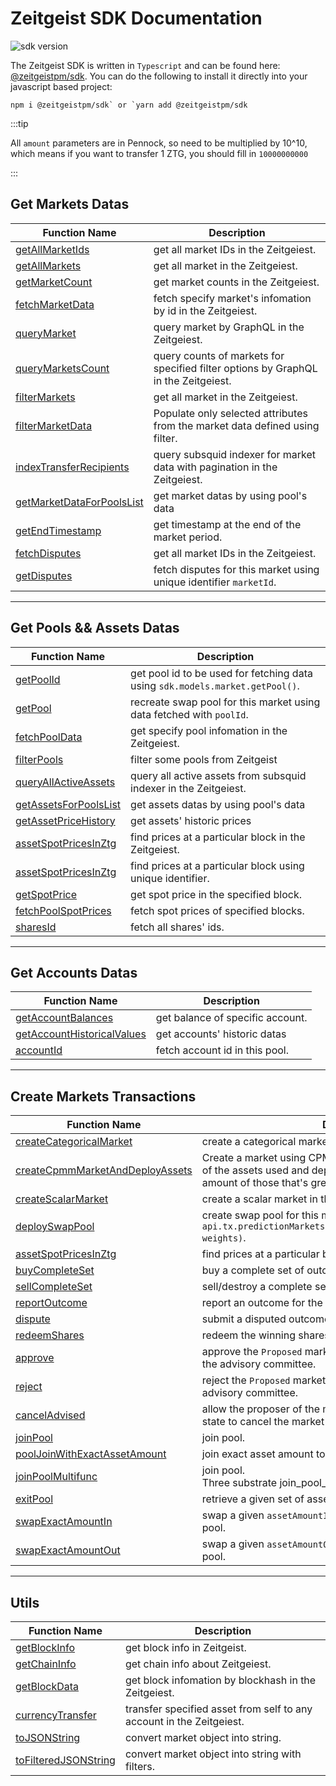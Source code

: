 # Zeitgeist SDK Documentation

![sdk version](https://img.shields.io/github/v/tag/zeitgeistpm/tools?label=sdk)

The Zeitgeist SDK is written in `Typescript` and can be found here:
[@zeitgeistpm/sdk](https://github.com/zeitgeistpm/tools/tree/main/packages/sdk).
You can do the following to install it directly into your javascript based
project:

```
npm i @zeitgeistpm/sdk` or `yarn add @zeitgeistpm/sdk
```

:::tip

All `amount` parameters are in Pennock, so need to be multiplied by 10^10, which
means if you want to transfer 1 ZTG, you should fill in `10000000000`

:::

## Get Markets Datas

| Function Name                                                                 | Description                                                                        |
| ----------------------------------------------------------------------------- | ---------------------------------------------------------------------------------- |
| [getAllMarketIds](/docs/build/sdk/indexs#getallmarketids)                     | get all market IDs in the Zeitgeiest.                                              |
| [getAllMarkets](/docs/build/sdk/indexs#getallmarkets)                         | get all market in the Zeitgeiest.                                                  |
| [getMarketCount](/docs/build/sdk/indexs#getmarketcount)                       | get market counts in the Zeitgeiest.                                               |
| [fetchMarketData](/docs/build/sdk/indexs#fetchmarketdata)                     | fetch specify market's infomation by id in the Zeitgeiest.                         |
| [queryMarket](/docs/build/sdk/indexs#querymarket)                             | query market by GraphQL in the Zeitgeiest.                                         |
| [queryMarketsCount](/docs/build/sdk/indexs#querymarketscount)                 | query counts of markets for specified filter options by GraphQL in the Zeitgeiest. |
| [filterMarkets](/docs/build/sdk/indexs#filtermarkets)                         | get all market in the Zeitgeiest.                                                  |
| [filterMarketData](/docs/build/sdk/market#filtermarketdata)                   | Populate only selected attributes from the market data defined using filter.       |
| [indexTransferRecipients](/docs/build/sdk/indexs#indextransferrecipients)     | query subsquid indexer for market data with pagination in the Zeitgeiest.          |
| [getMarketDataForPoolsList](/docs/build/sdk/indexs#getMarketDataForPoolsList) | get market datas by using pool's data                                              |
| [getEndTimestamp](/docs/build/sdk/market#getendtimestamp)                     | get timestamp at the end of the market period.                                     |
| [fetchDisputes](/docs/build/sdk/indexs#fetchpooldata)                         | get all market IDs in the Zeitgeiest.                                              |
| [getDisputes](/docs/build/sdk/market#getdisputes)                             | fetch disputes for this market using unique identifier `marketId`.                 |

---

## Get Pools && Assets Datas

| Function Name                                                         | Description                                                                   |
| --------------------------------------------------------------------- | ----------------------------------------------------------------------------- |
| [getPoolId](/docs/build/sdk/market#getpoolid)                         | get pool id to be used for fetching data using `sdk.models.market.getPool()`. |
| [getPool](/docs/build/sdk/market#getpool)                             | recreate swap pool for this market using data fetched with `poolId`.          |
| [fetchPoolData](/docs/build/sdk/indexs#fetchpooldata)                 | get specify pool infomation in the Zeitgeiest.                                |
| [filterPools](/docs/build/sdk/indexs#filterPools)                     | filter some pools from Zeitgeist                                              |
| [queryAllActiveAssets](/docs/build/sdk/indexs#queryallactiveassets)   | query all active assets from subsquid indexer in the Zeitgeiest.              |
| [getAssetsForPoolsList](/docs/build/sdk/indexs#getAssetsForPoolsList) | get assets datas by using pool's data                                         |
| [getAssetPriceHistory](/docs/build/sdk/indexs#getAssetPriceHistory)   | get assets' historic prices                                                   |
| [assetSpotPricesInZtg](/docs/build/sdk/indexs#assetspotpricesinztg)   | find prices at a particular block in the Zeitgeiest.                          |
| [assetSpotPricesInZtg](/docs/build/sdk/swap#assetspotpricesinztg)     | find prices at a particular block using unique identifier.                    |
| [getSpotPrice](/docs/build/sdk/swap#getspotprice)                     | get spot price in the specified block.                                        |
| [fetchPoolSpotPrices](/docs/build/sdk/swap#fetchpoolspotprices)       | fetch spot prices of specified blocks.                                        |
| [sharesId](/docs/build/sdk/swap#sharesid)                             | fetch all shares' ids.                                                        |

---

## Get Accounts Datas

| Function Name                                                                   | Description                      |
| ------------------------------------------------------------------------------- | -------------------------------- |
| [getAccountBalances](/docs/build/sdk/indexs#getAccountBalances)                 | get balance of specific account. |
| [getAccountHistoricalValues](/docs/build/sdk/indexs#getAccountHistoricalValues) | get accounts' historic datas     |
| [accountId](/docs/build/sdk/swap#accountid)                                     | fetch account id in this pool.   |

---

## Create Markets Transactions

| Function Name                                                                             | Description                                                                                                                                                                      |
| ----------------------------------------------------------------------------------------- | -------------------------------------------------------------------------------------------------------------------------------------------------------------------------------- |
| [createCategoricalMarket](/docs/build/sdk/indexs#createcategoricalmarket)                 | create a categorical market in the Zeitgeiest.                                                                                                                                   |
| [createCpmmMarketAndDeployAssets](/docs/build/sdk/indexs#createcpmmmarketanddeployassets) | Create a market using CPMM scoring rule, buy a complete set of the assets used and deploy within and deploy an arbitrary amount of those that's greater than the minimum amount. |
| [createScalarMarket](/docs/build/sdk/indexs#createscalarmarket)                           | create a scalar market in the Zeitgeiest.                                                                                                                                        |
| [deploySwapPool](/docs/build/sdk/market#deployswappool)                                   | create swap pool for this market via `api.tx.predictionMarkets.deploySwapPoolForMarket(marketId, weights)`.                                                                      |
| [assetSpotPricesInZtg](/docs/build/sdk/market#assetspotpricesinztg)                       | find prices at a particular block using unique identifier.                                                                                                                       |
| [buyCompleteSet](/docs/build/sdk/market#buycompleteset)                                   | buy a complete set of outcome shares for the market.                                                                                                                             |
| [sellCompleteSet](/docs/build/sdk/market#sellcompleteset)                                 | sell/destroy a complete set of outcome shares for the market.                                                                                                                    |
| [reportOutcome](/docs/build/sdk/market#reportoutcome)                                     | report an outcome for the market.                                                                                                                                                |
| [dispute](/docs/build/sdk/market#dispute)                                                 | submit a disputed outcome for the market.                                                                                                                                        |
| [redeemShares](/docs/build/sdk/market#redeemshares)                                       | redeem the winning shares for the market.                                                                                                                                        |
| [approve](/docs/build/sdk/market#approve)                                                 | approve the `Proposed` market that is waiting for approval from the advisory committee.                                                                                          |
| [reject](/docs/build/sdk/market#reject)                                                   | reject the `Proposed` market that is waiting for approval from the advisory committee.                                                                                           |
| [cancelAdvised](/docs/build/sdk/market#canceladvised)                                     | allow the proposer of the market that is currently in a `Proposed` state to cancel the market proposal.                                                                          |
| [joinPool](/docs/build/sdk/swap#joinpool)                                                 | join pool.                                                                                                                                                                       |
| [poolJoinWithExactAssetAmount](/docs/build/sdk/swap#pooljoinwithexactassetamount)         | join exact asset amount to the pool.                                                                                                                                             |
| [joinPoolMultifunc](/docs/build/sdk/swap#joinpoolmultifunc)                               | join pool.<br/>Three substrate join_pool_xxx functions in one                                                                                                                    |
| [exitPool](/docs/build/sdk/swap#exitpool)                                                 | retrieve a given set of assets from pool to the signer.                                                                                                                          |
| [swapExactAmountIn](/docs/build/sdk/swap#swapexactamountin)                               | swap a given `assetAmountIn` of the `assetIn/assetOut` pair to pool.                                                                                                             |
| [swapExactAmountOut](/docs/build/sdk/swap#swapexactamountout)                             | swap a given `assetAmountOut` of the `assetIn/assetOut` pair to pool.                                                                                                            |

---

## Utils

| Function Name                                                       | Description                                                          |
| ------------------------------------------------------------------- | -------------------------------------------------------------------- |
| [getBlockInfo](/docs/build/sdk/common#getblockinfo)                 | get block info in Zeitgeist.                                         |
| [getChainInfo](/docs/build/sdk/common#getchaininfo)                 | get chain info about Zeitgeiest.                                     |
| [getBlockData](/docs/build/sdk/indexs#getblockdata)                 | get block infomation by blockhash in the Zeitgeiest.                 |
| [currencyTransfer](/docs/build/sdk/indexs#currencytransfer)         | transfer specified asset from self to any account in the Zeitgeiest. |
| [toJSONString](/docs/build/sdk/market#tojsonstring)                 | convert market object into string.                                   |
| [toFilteredJSONString](/docs/build/sdk/market#tofilteredjsonstring) | convert market object into string with filters.                      |
